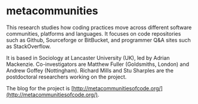 metacommunities
===============


This research   studies how coding practices move across different software communities, platforms and languages. It focuses on code repositories such as Github, Sourceforge or BitBucket, and programmer Q&A sites such as StackOverflow.

It is based in Sociology at Lancaster University (UK), led by Adrian Mackenzie. Co-investigators are Matthew Fuller (Goldsmiths, London) and Andrew Goffey (Nottingham). Richard Mills  and Stu Sharples are the postdoctoral researchers working on the project. 

The blog for the project is [http://metacommunitiesofcode.org/](http://metacommunitiesofcode.org/).
